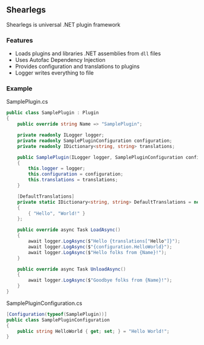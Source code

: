 ## Shearlegs
Shearlegs is universal .NET plugin framework

### Features
* Loads plugins and libraries .NET assemblies from `dll` files
* Uses Autofac Dependency Injection
* Provides configuration and translations to plugins
* Logger writes everything to file


### Example
SamplePlugin.cs
```cs
public class SamplePlugin : Plugin
{
    public override string Name => "SamplePlugin";

    private readonly ILogger logger;
    private readonly SamplePluginConfiguration configuration;
    private readonly IDictionary<string, string> translations;

    public SamplePlugin(ILogger logger, SamplePluginConfiguration configuration, IDictionary<string, string> translations)
    {
        this.logger = logger;
        this.configuration = configuration;
        this.translations = translations;
    }

    [DefaultTranslations]
    private static IDictionary<string, string> DefaultTranslations = new Dictionary<string, string>()
    {
        { "Hello", "World!" }
    };

    public override async Task LoadAsync()
    {
        await logger.LogAsync($"Hello {translations["Hello"]}");
        await logger.LogAsync($"{configuration.HelloWorld}");
        await logger.LogAsync($"Hello folks from {Name}!");
    }

    public override async Task UnloadAsync()
    {
        await logger.LogAsync($"Goodbye folks from {Name}!");
    }
}
```
SamplePluginConfiguration.cs
```cs
[Configuration(typeof(SamplePlugin))]
public class SamplePluginConfiguration
{
    public string HelloWorld { get; set; } = "Hello World!";
}
```
